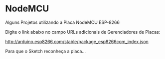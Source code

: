 # NodeMCU
Alguns Projetos utilizando a Placa NodeMCU ESP-8266


Digite o link abaixo no campo URLs adicionais de Gerenciadores de Placas:

http://arduino.esp8266.com/stable/package_esp8266com_index.json

Para que o Sketch reconheça a placa...

